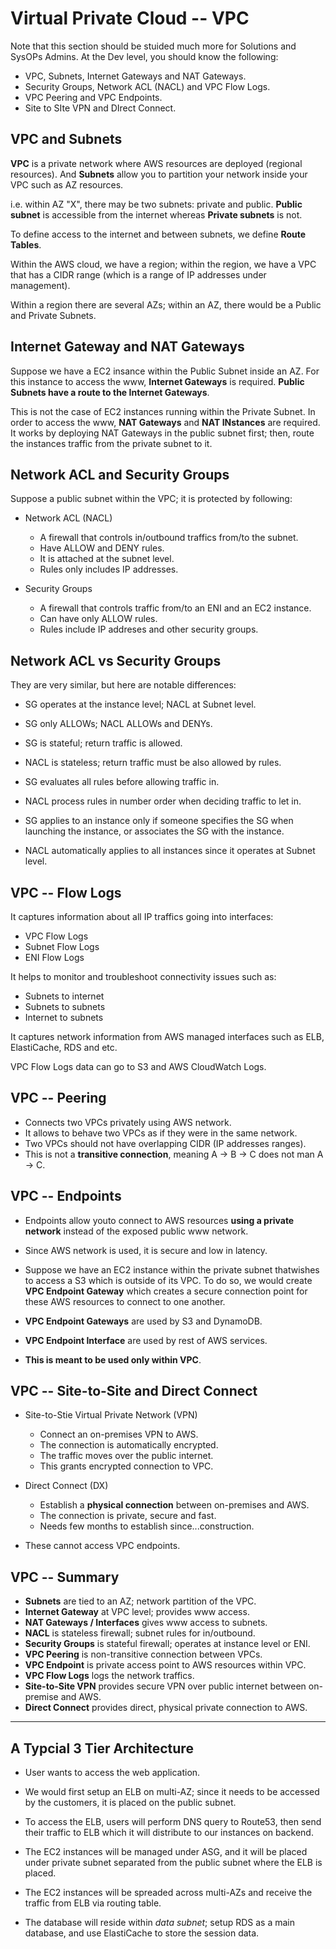 Virtual Private Cloud -- VPC
============================

Note that this section should be stuided much more for Solutions and SysOPs
Admins. At the Dev level, you should know the following:

- VPC, Subnets, Internet Gateways and NAT Gateways.
- Security Groups, Network ACL (NACL) and VPC Flow Logs.
- VPC Peering and VPC Endpoints.
- Site to SIte VPN and DIrect Connect.

VPC and Subnets
---------------

**VPC** is a private network where AWS resources are deployed (regional
resources). And **Subnets** allow you to partition your network inside your VPC
such as AZ resources.

i.e. within AZ "X", there may be two subnets: private and public. **Public
subnet** is accessible from the internet whereas **Private subnets** is not.

To define access to the internet and between subnets, we define **Route
Tables**.

Within the AWS cloud, we have a region; within the region, we have a VPC that
has a CIDR range (which is a range of IP addresses under management).

Within a region there are several AZs; within an AZ, there would be a Public
and Private Subnets.

Internet Gateway and NAT Gateways
---------------------------------

Suppose we have a EC2 insance within the Public Subnet inside an AZ. For this
instance to access the www, **Internet Gateways** is required. **Public Subnets
have a route to the Internet Gateways**.

This is not the case of EC2 instances running within the Private Subnet. In
order to access the www, **NAT Gateways** and **NAT INstances** are required.
It works by deploying NAT Gateways in the public subnet first; then, route the
instances traffic from the private subnet to it.

Network ACL and Security Groups
-------------------------------

Suppose a public subnet within the VPC; it is protected by following:

- Network ACL (NACL)

    - A firewall that controls in/outbound traffics from/to the subnet.
    - Have ALLOW and DENY rules.
    - It is attached at the subnet level.
    - Rules only includes IP addresses.

- Security Groups

    - A firewall that controls traffic from/to an ENI and an EC2 instance.
    - Can have only ALLOW rules.
    - Rules include IP addreses and other security groups.

Network ACL vs Security Groups
------------------------------

They are very similar, but here are notable differences:

- SG operates at the instance level; NACL at Subnet level.
- SG only ALLOWs; NACL ALLOWs and DENYs.

- SG is stateful; return traffic is allowed.
- NACL is stateless; return traffic must be also allowed by rules.

- SG evaluates all rules before allowing traffic in.
- NACL process rules in number order when deciding traffic to let in.

- SG applies to an instance only if someone specifies the SG when launching the
  instance, or associates the SG with the instance.
- NACL automatically applies to all instances since it operates at Subnet
  level.

VPC -- Flow Logs
----------------

It captures information about all IP traffics going into interfaces:

- VPC Flow Logs
- Subnet Flow Logs
- ENI Flow Logs

It helps to monitor and troubleshoot connectivity issues such as:

- Subnets to internet
- Subnets to subnets
- Internet to subnets

It captures network information from AWS managed interfaces such as ELB,
ElastiCache, RDS and etc.

VPC Flow Logs data can go to S3 and AWS CloudWatch Logs.

VPC -- Peering
--------------

- Connects two VPCs privately using AWS network.
- It allows to behave two VPCs as if they were in the same network.
- Two VPCs should not have overlapping CIDR (IP addresses ranges).
- This is not a **transitive connection**, meaning A -> B -> C does not man
  A -> C.

VPC -- Endpoints
----------------

- Endpoints allow youto connect to AWS resources **using a private network**
  instead of the exposed public www network.

- Since AWS network is used, it is secure and low in latency.
- Suppose we have an EC2 instance within the private subnet thatwishes to
  access a S3 which is outside of its VPC. To do so, we would create **VPC
  Endpoint Gateway** which creates a secure connection point for these AWS
  resources to connect to one another.

- **VPC Endpoint Gateways** are used by S3 and DynamoDB.
- **VPC Endpoint Interface** are used by rest of AWS services.
- **This is meant to be used only within VPC**.

VPC -- Site-to-Site and Direct Connect
--------------------------------------

- Site-to-Stie Virtual Private Network (VPN)
    - Connect an on-premises VPN to AWS.
    - The connection is automatically encrypted.
    - The traffic moves over the public internet.
    - This grants encrypted connection to VPC.

- Direct Connect (DX)
    - Establish a **physical connection** between on-premises and AWS.
    - The connection is private, secure and fast.
    - Needs few months to establish since...construction.

- These cannot access VPC endpoints.

VPC -- Summary
--------------

- **Subnets** are tied to an AZ; network partition of the VPC.
- **Internet Gateway** at VPC level; provides www access.
- **NAT Gateways / Interfaces** gives www access to subnets.
- **NACL** is stateless firewall; subnet rules for in/outbound.
- **Security Groups** is stateful firewall; operates at instance level or ENI.
- **VPC Peering** is non-transitive connection between VPCs.
- **VPC Endpoint** is private access point to AWS resources within VPC.
- **VPC Flow Logs** logs the network traffics.
- **Site-to-Site VPN** provides secure VPN over public internet between
  on-premise and AWS.
- **Direct Connect** provides direct, physical private connection to AWS.

---

A Typcial 3 Tier Architecture
-----------------------------

- User wants to access the web application.
- We would first setup an ELB on multi-AZ; since it needs to be accessed by the
  customers, it is placed on the public subnet.
- To access the ELB, users will perform DNS query to Route53, then send their
  traffic to ELB which it will distribute to our instances on backend.

- The EC2 instances will be managed under ASG, and it will be placed under
  private subnet separated from the public subnet where the ELB is placed.
- The EC2 instances will be spreaded across multi-AZs and receive the traffic
  from ELB via routing table.

- The database will reside within _data subnet_; setup RDS as a main database,
  and use ElastiCache to store the session data.

